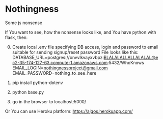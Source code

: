 # Nothingness
Some js nonsense

If You want to see, how the nonsense looks like, and You have python with flask, then:

0) Create local .env file specifying DB access, login and password to email suitable for sending signup/reset password
File looks like this:
DATABASE_URL=postgres://onvvlkvayxvbpz:BLALALALLALLALALAL@ec2-35-174-127-63.compute-1.amazonaws.com:5432/WhoKnows
EMAIL_LOGIN=nothingnessproject@gmail.com
EMAIL_PASSWORD=nothing_to_see_here

1) pip install python-dotenv
2) python base.py
3) go in the browser to localhost:5000/

Or You can use Heroku platform: https://algos.herokuapp.com/
